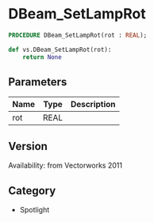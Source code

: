 # DBeam_SetLampRot

```pascal
PROCEDURE DBeam_SetLampRot(rot : REAL);
```

```python
def vs.DBeam_SetLampRot(rot):
    return None
```

## Parameters
|Name|Type|Description|
|---|---|---|
|rot|REAL|   |

## Version
Availability: from Vectorworks 2011

## Category
* Spotlight

